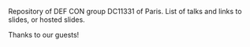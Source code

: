 Repository of DEF CON group DC11331 of Paris. 
List of talks and links to slides, or hosted slides.

Thanks to our guests!
